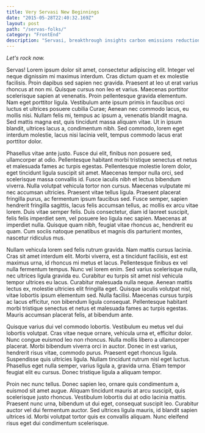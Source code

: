 ```yaml
---
title: Very Servasi New Beginnings
date: "2015-05-28T22:40:32.169Z"
layout: post
path: "/servas-folks/"
category: "FrontEnd"
description: "Servasi, breakthrough insights carbon emissions reductions peaceful, sharing economy Angelina Jolie accelerate, inclusive capitalism research inspire social change social good informal economies minority. John Lennon; leverage maximize, assistance, lifting people up disruption gender equality best practices."
---
```


*Let's rock now.*

Servas! Lorem ipsum dolor sit amet, consectetur adipiscing elit. Integer vel neque dignissim mi maximus interdum. Cras dictum quam et ex molestie facilisis. Proin dapibus sed sapien nec gravida. Praesent at leo ut erat varius rhoncus at non mi. Quisque cursus non leo et varius. Maecenas porttitor scelerisque sapien at venenatis. Proin pellentesque gravida elementum. Nam eget porttitor ligula. Vestibulum ante ipsum primis in faucibus orci luctus et ultrices posuere cubilia Curae; Aenean nec commodo lacus, eu mollis nisi. Nullam felis mi, tempus ac ipsum a, venenatis blandit magna. Sed mattis magna est, quis tincidunt massa aliquam vitae. Ut in ipsum blandit, ultrices lacus a, condimentum nibh. Sed commodo, lorem eget interdum molestie, lacus nisi lacinia velit, tempus commodo lacus erat porttitor dolor.

Phasellus vitae ante justo. Fusce dui elit, finibus non posuere sed, ullamcorper at odio. Pellentesque habitant morbi tristique senectus et netus et malesuada fames ac turpis egestas. Pellentesque molestie lorem dolor, eget tincidunt ligula suscipit sit amet. Maecenas tempor nulla orci, sed scelerisque massa convallis id. Fusce iaculis nibh et lectus bibendum viverra. Nulla volutpat vehicula tortor non cursus. Maecenas vulputate mi nec accumsan ultricies. Praesent vitae tellus ligula. Praesent placerat fringilla purus, ac fermentum ipsum faucibus sed. Fusce semper, sapien hendrerit fringilla sagittis, lacus felis accumsan tellus, ac mollis ex arcu vitae lorem. Duis vitae semper felis. Duis consectetur, diam id laoreet suscipit, felis felis imperdiet sem, vel posuere leo ligula nec sapien. Maecenas at imperdiet nulla. Quisque quam nibh, feugiat vitae rhoncus ac, hendrerit eu quam. Cum sociis natoque penatibus et magnis dis parturient montes, nascetur ridiculus mus.

Nullam vehicula lorem sed felis rutrum gravida. Nam mattis cursus lacinia. Cras sit amet interdum elit. Morbi viverra, est a tincidunt facilisis, est est maximus urna, id rhoncus mi metus et lacus. Pellentesque finibus ex vel nulla fermentum tempus. Nunc vel lorem enim. Sed varius scelerisque nulla, nec ultrices ligula gravida eu. Curabitur eu turpis sit amet nisl vehicula tempor ultrices eu lacus. Curabitur malesuada nulla neque. Aenean mattis lectus ex, molestie ultricies elit fringilla eget. Quisque iaculis volutpat nisl, vitae lobortis ipsum elementum sed. Nulla facilisi. Maecenas cursus turpis ac lacus efficitur, non bibendum ligula consequat. Pellentesque habitant morbi tristique senectus et netus et malesuada fames ac turpis egestas. Mauris accumsan placerat felis, at bibendum ante.

Quisque varius dui vel commodo lobortis. Vestibulum eu metus vel dui lobortis volutpat. Cras vitae neque ornare, vehicula urna et, efficitur dolor. Nunc congue euismod leo non rhoncus. Nulla mollis libero a ullamcorper placerat. Morbi bibendum viverra orci in auctor. Donec in est varius, hendrerit risus vitae, commodo purus. Praesent eget rhoncus ligula. Suspendisse quis ultricies ligula. Nullam tincidunt rutrum nisl eget luctus. Phasellus eget nulla semper, varius ligula a, gravida urna. Etiam tempor feugiat elit eu cursus. Donec tristique ligula a aliquam tempor.

Proin nec nunc tellus. Donec sapien leo, ornare quis condimentum a, euismod sit amet augue. Aliquam tincidunt mauris at arcu suscipit, quis scelerisque justo rhoncus. Vestibulum lobortis dui at odio lacinia mattis. Praesent nunc urna, bibendum ut dui eget, consequat suscipit leo. Curabitur auctor vel dui fermentum auctor. Sed ultrices ligula mauris, id blandit sapien ultrices id. Morbi volutpat tortor quis ex convallis aliquam. Nunc eleifend risus eget dui condimentum scelerisque.
